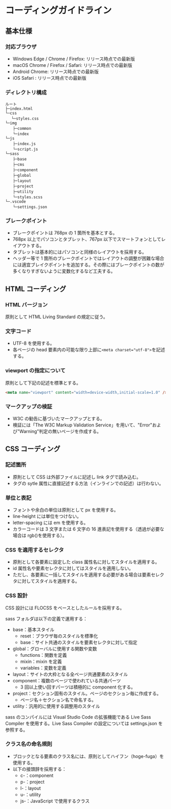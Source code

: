# コーディングガイドライン

## 基本仕様

### 対応ブラウザ

- Windows Edge / Chrome / Firefox: リリース時点での最新版
- macOS Chrome / Firefox / Safari: リリース時点での最新版
- Android Chrome: リリース時点での最新版
- iOS Safari : リリース時点での最新版

### ディレクトリ構成

```
ルート
├─index.html
└─css
 　└─styles.css
└─img
　　├─common
　　└─index
└─js
　　├─index.js
　　└─script.js
└─sass
　　├─base
　　├─cms
　　├─component
　　├─global
　　├─layout
　　├─project
　　├─utility
　　└─styles.scss
└─.vscode
　　└─settings.json
```

### ブレークポイント

- ブレークポイントは 768px の 1 箇所を基本とする。
- 768px 以上でパソコンとタブレット、767px 以下でスマートフォンとしてレイアウトする。
- タブレットは基本的にはパソコンと同様のレイアウトを採用する。
- ヘッダー等で 1 箇所のブレークポイントではレイアウトの調整が困難な場合には適宜ブレイクポイントを追加する。その際にはブレークポイントの数が多くなりすぎないように変数化するなど工夫する。

## HTML コーディング

### HTML バージョン

原則として HTML Living Standard の規定に従う。

### 文字コード

- UTF-8 を使用する。
- 各ページの head 要素内の可能な限り上部に`<meta charset="utf-8">`を記述する。

### viewport の指定について

原則として下記の記述を標準とする。

```html
<meta name="viewport" content="width=device-width,initial-scale=1.0" />
```

### マークアップの検証

- W3C の勧告に基づいたマークアップとする。
- 検証には「The W3C Markup Validation Service」を用いて、"Error"および"Warning"判定の無いページを作成する。

## CSS コーディング

### 記述箇所

- 原則として CSS は外部ファイルに記述し link タグで読み込む。
- タグの sytle 属性に直接記述する方法（インラインでの記述）は行わない。

### 単位と表記

- フォントや余白の単位は原則として px を使用する。
- line-height には単位をつけない。
- letter-spacing には em を使用する。
- カラーコードは 3 文字または 6 文字の 16 進表記を使用する（透過が必要な場合は rgb()を使用する）。

### CSS を適用するセレクタ

- 原則として各要素に設定した class 属性名に対してスタイルを適用する。
- id 属性名や要素セレクタに対してはスタイルを適用しない。
- ただし、各要素に一括してスタイルを適用する必要がある場合は要素セレクタに対してスタイルを適用する。

### CSS 設計

CSS 設計には FLOCSS をベースとしたルールを採用する。

sass フォルダは以下の定義で運用する：

- base：基本スタイル
  - reset：ブラウザ毎のスタイルを標準化
  - base：サイト共通のスタイルを要素セレクタに対して指定
- global：グローバルに使用する関数や変数
  - functions：関数を定義
  - mixin：mixin を定義
  - variables：変数を定義
- layout：サイトの大枠となる全ページ共通要素のスタイル
- component：複数のページで使われている共通パーツ
  - 3 回以上使い回すパーツは積極的に component 化する。
- project：セクション固有のスタイル。ページのセクション毎に作成する。
  - ページ名＋セクション名で命名する。
- utility：汎用的に使用する調整用のスタイル

sass のコンパイルには Visual Studio Code の拡張機能である Live Sass Compiler を使用する。Live Sass Compiler の設定については settings.json を参照する。

### クラス名の命名規則

- ブロックとなる要素のクラス名には、原則としてハイフン（hoge-fuga）を使用する。
- 以下の接頭辞を採用する：
  - c-：component
  - p-：project
  - l-：layout
  - u-：utility
  - js-：JavaScript で使用するクラス
